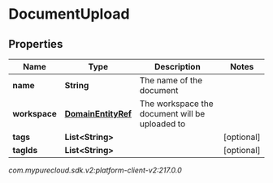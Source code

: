 # DocumentUpload


## Properties

| Name | Type | Description | Notes |
| ------------ | ------------- | ------------- | ------------- |
| **name** | **String** | The name of the document |  |
| **workspace** | [**DomainEntityRef**](DomainEntityRef) | The workspace the document will be uploaded to |  |
| **tags** | **List&lt;String&gt;** |  |  [optional] |
| **tagIds** | **List&lt;String&gt;** |  |  [optional] |




_com.mypurecloud.sdk.v2:platform-client-v2:217.0.0_
